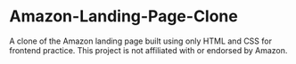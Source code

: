 # Amazon-Landing-Page-Clone
A clone of the Amazon landing page built using only HTML and CSS for frontend practice. This project is not affiliated with or endorsed by Amazon.
